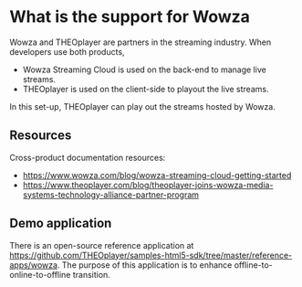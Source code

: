 # What is the support for Wowza

Wowza and THEOplayer are partners in the streaming industry. When developers use both products,
* Wowza Streaming Cloud is used on the back-end to manage live streams.
* THEOplayer is used on the client-side to playout the live streams.

In this set-up, THEOplayer can play out the streams hosted by Wowza.

## Resources
Cross-product documentation resources:
* https://www.wowza.com/blog/wowza-streaming-cloud-getting-started
* https://www.theoplayer.com/blog/theoplayer-joins-wowza-media-systems-technology-alliance-partner-program

## Demo application

There is an open-source reference application at https://github.com/THEOplayer/samples-html5-sdk/tree/master/reference-apps/wowza.
The purpose of this application is to enhance offline-to-online-to-offline transition.